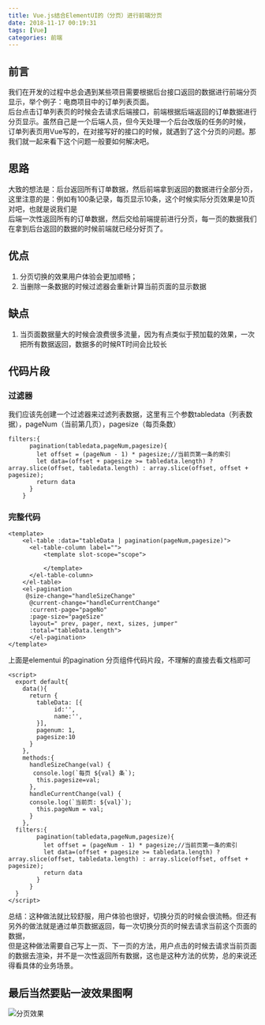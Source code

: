 ```yaml
---
title: Vue.js结合ElementUI的（分页）进行前端分页
date: 2018-11-17 00:19:31
tags: [Vue]
categories: 前端
---
```

## 前言
  我们在开发的过程中总会遇到某些项目需要根据后台接口返回的数据进行前端分页显示，举个例子：电商项目中的订单列表页面。  
后台点击订单列表页的时候会去请求后端接口，前端根据后端返回的订单数据进行分页显示。虽然自己是一个后端人员，但今天处理一个后台改版的任务的时候，  
订单列表页用Vue写的，在对接写好的接口的时候，就遇到了这个分页的问题。那我们就一起来看下这个问题一般要如何解决吧。

## 思路
  大致的想法是：后台返回所有订单数据，然后前端拿到返回的数据进行全部分页，这里注意的是：例如有100条记录，每页显示10条，这个时候实际分页效果是10页对吧，也就是说我们是  
后端一次性返回所有的订单数据，然后交给前端提前进行分页，每一页的数据我们在拿到后台返回的数据的时候前端就已经分好页了。

## 优点
  1. 分页切换的效果用户体验会更加顺畅；
  2. 当删除一条数据的时候过滤器会重新计算当前页面的显示数据

## 缺点
  1. 当页面数据量大的时候会浪费很多流量，因为有点类似于预加载的效果，一次把所有数据返回，数据多的时候RT时间会比较长
   
## 代码片段
 
### 过滤器
  我们应该先创建一个过滤器来过滤列表数据，这里有三个参数tabledata（列表数据），pageNum（当前第几页），pagesize（每页条数）
  ```
  filters:{
        pagination(tabledata,pageNum,pagesize){
          let offset = (pageNum - 1) * pagesize;//当前页第一条的索引
          let data=(offset + pagesize >= tabledata.length) ? array.slice(offset, tabledata.length) : array.slice(offset, offset + pagesize);
          return data
        }
      }
  ```
### 完整代码

  ```
  <template>
      <el-table :data="tableData | pagination(pageNum,pagesize)">
        <el-table-column label="">
            <template slot-scope="scope">
                
            </template>
        </el-table-column>
      </el-table>
      <el-pagination
       @size-change="handleSizeChange"
        @current-change="handleCurrentChange" 
        :current-page="pageNo" 
        :page-size="pageSize" 
        layout=" prev, pager, next, sizes, jumper" 
        :total="tableData.length">
        </el-pagination>
  </template>
  ```
  <!-- more -->
  上面是elementui 的pagination 分页组件代码片段，不理解的直接去看文档即可 
  
  ```
  <script>
    export default{
      data(){
        return {
          tableData: [{
               id:'',
               name:'',
          }],
          pagenum: 1,
          pagesize:10
        }
      },
      methods:{
        handleSizeChange(val) {
         console.log(`每页 ${val} 条`); 
          this.pagesize=val;
        },
        handleCurrentChange(val) {
        console.log(`当前页: ${val}`);
          this.pageNum = val;
        }
      },
    filters:{
          pagination(tabledata,pageNum,pagesize){
            let offset = (pageNum - 1) * pagesize;//当前页第一条的索引
            let data=(offset + pagesize >= tabledata.length) ? array.slice(offset, tabledata.length) : array.slice(offset, offset + pagesize);
            return data
          }
        }
    }
  </script>
  ```
  
  总结：这种做法就比较舒服，用户体验也很好，切换分页的时候会很流畅。但还有另外的做法就是通过单页数据返回，每一次切换分页的时候去请求当前这个页面的数据，  
但是这种做法需要自己写上一页、下一页的方法，用户点击的时候去请求当前页面的数据去渲染，并不是一次性返回所有数据，这也是这种方法的优势，总的来说还得看具体的业务场景。
## 最后当然要贴一波效果图啊

![分页效果](/blogimages/11-17.png)